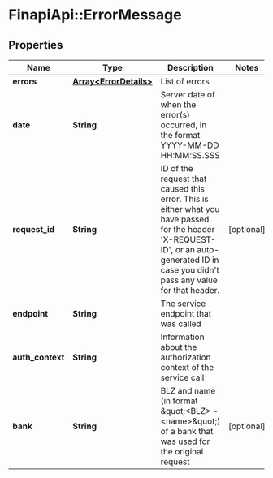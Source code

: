 # FinapiApi::ErrorMessage

## Properties
Name | Type | Description | Notes
------------ | ------------- | ------------- | -------------
**errors** | [**Array&lt;ErrorDetails&gt;**](ErrorDetails.md) | List of errors | 
**date** | **String** | Server date of when the error(s) occurred, in the format YYYY-MM-DD HH:MM:SS.SSS | 
**request_id** | **String** | ID of the request that caused this error. This is either what you have passed for the header &#39;X-REQUEST-ID&#39;, or an auto-generated ID in case you didn&#39;t pass any value for that header. | [optional] 
**endpoint** | **String** | The service endpoint that was called | 
**auth_context** | **String** | Information about the authorization context of the service call | 
**bank** | **String** | BLZ and name (in format \&quot;&lt;BLZ&gt; - &lt;name&gt;\&quot;) of a bank that was used for the original request | [optional] 


